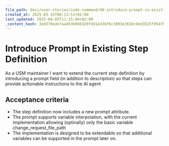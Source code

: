 ```yaml
---
file_path: docs/user-stories/code-command/08-introduce-prompt-in-existing-step-definition.md
created_at: 2025-03-31T08:13:51+02:00
last_updated: 2025-04-05T11:15:04+02:00
_content_hash: 3ed379ede7aa463b94b320f491e43bf6c3893e361bc9ed3525f054fb0d6d0f08
---
```


# Introduce Prompt in Existing Step Definition
As a USM maintainer
I want to extend the current step definition by introducing a prompt field (in addition to description)
so that steps can provide actionable instructions to the AI agent

## Acceptance criteria
- The step definition now includes a new prompt attribute.
- The prompt supports variable interpolation, with the current implementation allowing (optinally) only the basic variable change_request_file_path
- The implementation is designed to be extendable so that additional variables can be supported in the prompt later on.
